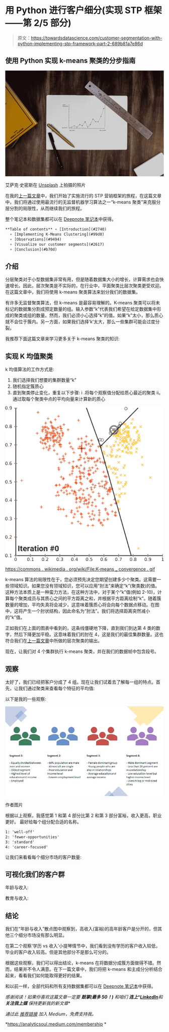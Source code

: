 # 用 Python 进行客户细分(实现 STP 框架——第 2/5 部分)

> 原文：<https://towardsdatascience.com/customer-segmentation-with-python-implementing-stp-framework-part-2-689b81a7e86d>

## 使用 Python 实现 k-means 聚类的分步指南

![](img/36f849854d413973c6a7e64f1e6ca7e3.png)

艾萨克·史密斯在 [Unsplash](https://unsplash.com?utm_source=medium&utm_medium=referral) 上拍摄的照片

在我的[上一篇文章](https://medium.com/@analyticsoul/5c2d93066f82)中，我们开始了实施流行的 STP 营销框架的旅程，在这篇文章中，我们将通过使用最流行的无监督机器学习算法之一“k-means 聚类”来克服分层分割的局限性，从而继续我们的旅程。

整个笔记本和数据集都可以在 [Deepnote 笔记本](https://deepnote.com/workspace/asish-biswas-a599-b6cca607-3c12-4ae6-b54d-32861e7e9438/project/Analytic-School-8e6c85bd-e8c9-4387-ba40-0b94fb791066/%2Fnotebooks%2Fcustomer_segmentation.ipynb)中获得。

```
**Table of contents** ∘ [Introduction](#2740)
  ∘ [Implementing K-Means Clustering](#99d8)
  ∘ [Observations](#9494)
  ∘ [Visualize our customer segments](#2617)
  ∘ [Conclusion](#b70d)
```

## 介绍

分层聚类对于小型数据集非常有用，但是随着数据集大小的增长，计算需求也会快速增长。因此，层次聚类是不实际的，在行业中，平面聚类比层次聚类更受欢迎。在这篇文章中，我们将使用 k-means 聚类算法来划分我们的数据集。

有许多无监督聚类算法，但 k-means 是最容易理解的。K-means 聚类可以将未标记的数据集分割成预定数量的组。输入参数“k”代表我们希望在给定数据集中形成的聚类或组的数量。然而，我们必须小心选择“k”的值。如果“k”太小，那么质心就不会位于簇内。另一方面，如果我们选择‘k’太大，那么一些集群可能会过度分裂。

我推荐下面这篇文章来学习更多关于 k-means 聚类的知识:

</understanding-k-means-clustering-in-machine-learning-6a6e67336aa1>  

## 实现 K 均值聚类

k 均值算法的工作方式是:

1.  我们选择我们想要的集群数量“k”
2.  随机指定簇质心
3.  直到聚类停止变化，重复以下步骤:
    i .将每个观察值分配给质心最近的聚类
    ii。通过取每个聚类中点的平均向量来计算新的质心

![](img/1156ee462eb2f9928ab6780a69af9eb9.png)

[https://commons . wikimedia . org/wiki/File:K-means _ convergence . gif](https://commons.wikimedia.org/wiki/File:K-means_convergence.gif)

k-means 算法的局限性在于，您必须预先决定您期望创建多少个聚类。这需要一些领域知识。如果您没有领域知识，您可以应用“肘法”来确定“k”(聚类数)的值。
这种方法本质上是一种蛮力方法，在这种方法中，对于某个“k”值(例如 2-10)，计算每个聚类成员与其质心之间的平方距离之和，并根据平方距离绘制“k”。随着簇数量的增加，平均失真将会减少，这意味着簇质心将会向每个数据点移动。在图中，这将产生一个肘状结构，因此命名为“肘法”。我们将选择距离突然减小的“k”值。

正如我们在上面的图表中看到的，这条线僵硬地下降，直到我们到达第 4 类的数字，然后下降更加平稳。这意味着我们的肘在 4，这是我们的最佳集群数量。这也符合我们在[上一篇文章](https://medium.com/p/5c2d93066f82)中所做的层次聚类的输出。

现在，让我们对 4 个集群执行 k-means 聚类，并在我们的数据帧中包含段号。

## 观察

太好了，我们已经把客户分成了 4 组。现在让我们试着去了解每一组的特点。首先，让我们通过聚类来查看每个特征的平均值:

以下是我的一些观察:

![](img/e0d29ab9d5e18878d6b459837506ba10.png)

作者图片

根据以上观察，我感觉第 1 和第 4 部分比第 2 和第 3 部分富裕，收入更高，职业更好。
最好给每个组分配合适的名称。

```
1: 'well-off'
2: 'fewer-opportunities'
3: 'standard'
4: 'career-focused'
```

让我们来看看每个细分市场的客户数量:

## 可视化我们的客户群

年龄与收入:

教育与收入:

## 结论

我们在“年龄与收入”散点图中观察到，高收入(富裕)的高年龄客户是分开的，但其他三个细分市场没有那么明显。

在第二个观察‘学历 vs 收入’小提琴情节中，我们看到没有学历的客户收入较低，毕业的客户收入较高。但是其他部分不是那么可分的。

根据这些观察，我们可以得出结论，k-means 在将数据分成簇方面做得不错。然而，结果并不令人满意。在下一篇文章中，我们将把 k-means 和主成分分析结合起来，看看我们如何能取得更好的结果。

和以前一样，全部代码和所有支持数据集都可以在 [Deepnote 笔记本](https://deepnote.com/workspace/asish-biswas-a599-b6cca607-3c12-4ae6-b54d-32861e7e9438/project/Analytic-School-8e6c85bd-e8c9-4387-ba40-0b94fb791066/%2Fnotebooks%2Fcustomer_segmentation.ipynb)中获得。

*感谢阅读！如果你喜欢这篇文章一定要* ***鼓掌(最多 50！)*** *和咱们* ***连上****[***LinkedIn***](https://www.linkedin.com/in/asish-biswas/)*和* ***关注我上媒*** *保持更新我的新文章**

**通过此* [*推荐链接*](https://analyticsoul.medium.com/membership) *加入 Medium，免费支持我。**

*<https://analyticsoul.medium.com/membership> *